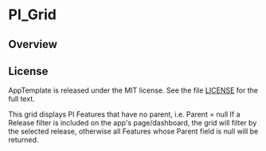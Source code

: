 PI_Grid
=========================

## Overview


## License

AppTemplate is released under the MIT license.  See the file [LICENSE](https://raw.github.com/RallyApps/AppTemplate/master/LICENSE) for the full text.

This grid displays PI Features that have no parent, i.e. Parent = null
If a Release filter is included on the app's page/dashboard, the grid
will filter by the selected release, otherwise all Features whose 
Parent field is null will be returned.